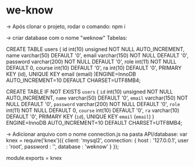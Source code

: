 # we-know

-> Após clonar o projeto, rodar o comando:
npm i 

-> criar database com o nome "weknow"
Tabelas:

CREATE TABLE users (
	id int(10) unsigned NOT NULL AUTO_INCREMENT,
   name varchar(50) DEFAULT '0',
   email varchar(150) NOT NULL DEFAULT '0',
   password varchar(200) NOT NULL DEFAULT '0',
   role int(11) NOT NULL DEFAULT 0,
   course int(10) DEFAULT '0',
   ra int(10) DEFAULT '0',
  PRIMARY KEY (id),
  UNIQUE KEY email (email)
)ENGINE=InnoDB AUTO_INCREMENT=10 DEFAULT CHARSET=UTF8MB4;

CREATE TABLE IF NOT EXISTS `users` (
  `id` int(10) unsigned NOT NULL AUTO_INCREMENT,
  `name` varchar(50) DEFAULT '0',
  `email` varchar(150) NOT NULL DEFAULT '0',
  `password` varchar(200) NOT NULL DEFAULT '0',
  `role` int(11) NOT NULL DEFAULT 0,
  `course` int(10) DEFAULT '0',
  `ra` varchar(10) DEFAULT '0',
  PRIMARY KEY (`id`),
  UNIQUE KEY `email` (`email`)
) ENGINE=InnoDB AUTO_INCREMENT=10 DEFAULT CHARSET=UTF8MB4;

-> Adicionar arquivo com o nome connection.js na pasta API/database:
var knex = require('knex')({
    client: 'mysql2',
    connection: {
      host : '127.0.0.1',
      user : 'root',
      password : '',
      database : 'weknow'
    }
  });

module.exports = knex
